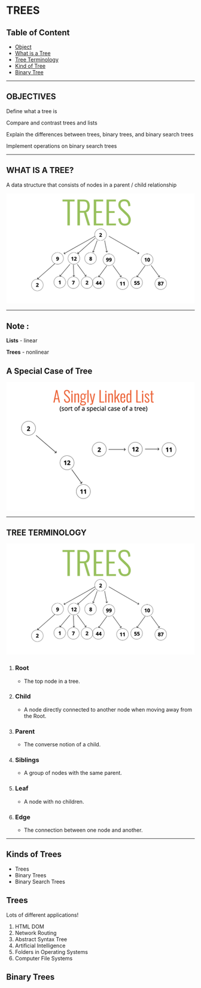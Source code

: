 # **TREES**

## Table of Content
- [Object](#objectives)
- [What is a Tree](#what-is-a-tree)
- [Tree Terminology](#tree-terminology)
- [Kind of Tree](#kinds-of-trees)
- [Binary Tree](#binary-trees)
----


## **OBJECTIVES**

Define what a tree is 

Compare and contrast trees and lists  

Explain the differences between trees, binary trees, and binary search trees 

Implement operations on binary search trees


----

## **WHAT IS A TREE?**
A data structure that consists of nodes in a parent / child relationship

![tree](./tree.png)

---

## **Note :**
**Lists** - linear

**Trees** - nonlinear

## A Special Case of Tree
![Special Case of Tree](./special-tree.png)

----

## **TREE TERMINOLOGY**

![](./tree.png)

1. ### **Root**   
    - The top node in a tree.  
2. ### **Child** 
    - A node directly connected to another node when moving away from the Root.  
3. ### **Parent** 
    - The converse notion of a child.  
4. ### **Siblings**  
    - A group of nodes with the same parent.  
5. ### **Leaf** 
    - A node with no children.  
6. ### **Edge** 
    - The connection between one node and another.


---

## **Kinds of Trees**
- Trees
- Binary Trees
- Binary Search Trees

## **Trees**
Lots of different applications!   
1. HTML DOM  
2. Network Routing  
3. Abstract Syntax Tree  
4. Artificial Intelligence  
5. Folders in Operating Systems
6. Computer File Systems  


## **Binary Trees**